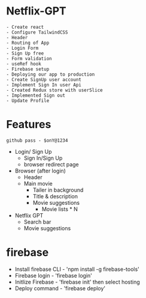 # Netflix-GPT
    - Create react
    - Configure TailwindCSS
    - Header
    - Routing of App
    - Login Form
    - Sign Up free
    - Form validation
    - useRef hook
    - Firebase setup
    - Deploying our app to production
    - Create SignUp user account
    - Implement Sign In user Api
    - Created Redux store with userSlice
    - Implemented Sign out
    - Update Profile

# Features
    github pass - $onY@1234
- Login/ Sign Up
    - Sign In/Sign Up
    - browser redirect page
- Browser (after login)
    - Header
    - Main movie
        - Tailer in background
        - Title & description
        - Movie suggestions
            - Movie lists * N
- Netflix GPT
    - Search bar
    - Movie suggestions

# firebase
- Install firebase CLI - 'npm install -g firebase-tools'
- Firebase login - 'firebase login'
- Initlize Firebase - 'firebase init' then select hosting
- Deploy command - 'firebase deploy'